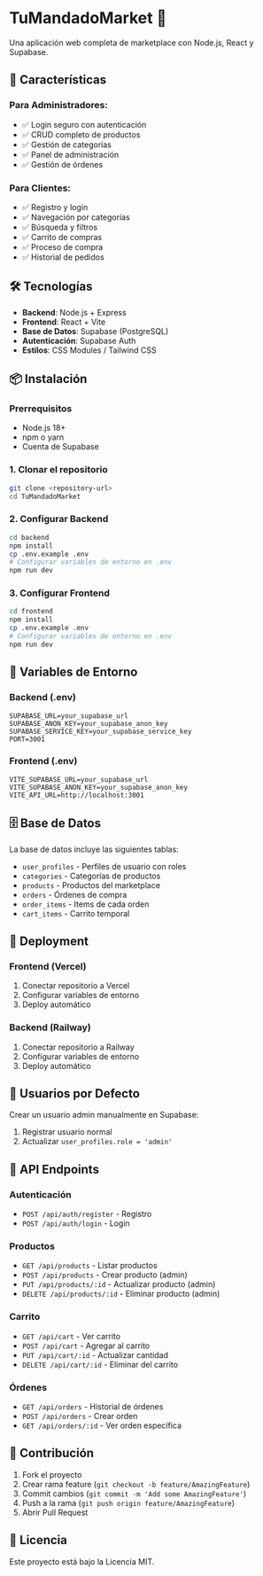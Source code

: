 # TuMandadoMarket 🛒

Una aplicación web completa de marketplace con Node.js, React y Supabase.

## 🚀 Características

### Para Administradores:
- ✅ Login seguro con autenticación
- ✅ CRUD completo de productos
- ✅ Gestión de categorías
- ✅ Panel de administración
- ✅ Gestión de órdenes

### Para Clientes:
- ✅ Registro y login
- ✅ Navegación por categorías
- ✅ Búsqueda y filtros
- ✅ Carrito de compras
- ✅ Proceso de compra
- ✅ Historial de pedidos

## 🛠️ Tecnologías

- **Backend**: Node.js + Express
- **Frontend**: React + Vite
- **Base de Datos**: Supabase (PostgreSQL)
- **Autenticación**: Supabase Auth
- **Estilos**: CSS Modules / Tailwind CSS

## 📦 Instalación

### Prerrequisitos
- Node.js 18+
- npm o yarn
- Cuenta de Supabase

### 1. Clonar el repositorio
```bash
git clone <repository-url>
cd TuMandadoMarket
```

### 2. Configurar Backend
```bash
cd backend
npm install
cp .env.example .env
# Configurar variables de entorno en .env
npm run dev
```

### 3. Configurar Frontend
```bash
cd frontend
npm install
cp .env.example .env
# Configurar variables de entorno en .env
npm run dev
```

## 🔧 Variables de Entorno

### Backend (.env)
```
SUPABASE_URL=your_supabase_url
SUPABASE_ANON_KEY=your_supabase_anon_key
SUPABASE_SERVICE_KEY=your_supabase_service_key
PORT=3001
```

### Frontend (.env)
```
VITE_SUPABASE_URL=your_supabase_url
VITE_SUPABASE_ANON_KEY=your_supabase_anon_key
VITE_API_URL=http://localhost:3001
```

## 🗄️ Base de Datos

La base de datos incluye las siguientes tablas:
- `user_profiles` - Perfiles de usuario con roles
- `categories` - Categorías de productos
- `products` - Productos del marketplace
- `orders` - Órdenes de compra
- `order_items` - Items de cada orden
- `cart_items` - Carrito temporal

## 🚀 Deployment

### Frontend (Vercel)
1. Conectar repositorio a Vercel
2. Configurar variables de entorno
3. Deploy automático

### Backend (Railway)
1. Conectar repositorio a Railway
2. Configurar variables de entorno
3. Deploy automático

## 👥 Usuarios por Defecto

Crear un usuario admin manualmente en Supabase:
1. Registrar usuario normal
2. Actualizar `user_profiles.role = 'admin'`

## 📝 API Endpoints

### Autenticación
- `POST /api/auth/register` - Registro
- `POST /api/auth/login` - Login

### Productos
- `GET /api/products` - Listar productos
- `POST /api/products` - Crear producto (admin)
- `PUT /api/products/:id` - Actualizar producto (admin)
- `DELETE /api/products/:id` - Eliminar producto (admin)

### Carrito
- `GET /api/cart` - Ver carrito
- `POST /api/cart` - Agregar al carrito
- `PUT /api/cart/:id` - Actualizar cantidad
- `DELETE /api/cart/:id` - Eliminar del carrito

### Órdenes
- `GET /api/orders` - Historial de órdenes
- `POST /api/orders` - Crear orden
- `GET /api/orders/:id` - Ver orden específica

## 🤝 Contribución

1. Fork el proyecto
2. Crear rama feature (`git checkout -b feature/AmazingFeature`)
3. Commit cambios (`git commit -m 'Add some AmazingFeature'`)
4. Push a la rama (`git push origin feature/AmazingFeature`)
5. Abrir Pull Request

## 📄 Licencia

Este proyecto está bajo la Licencia MIT.
